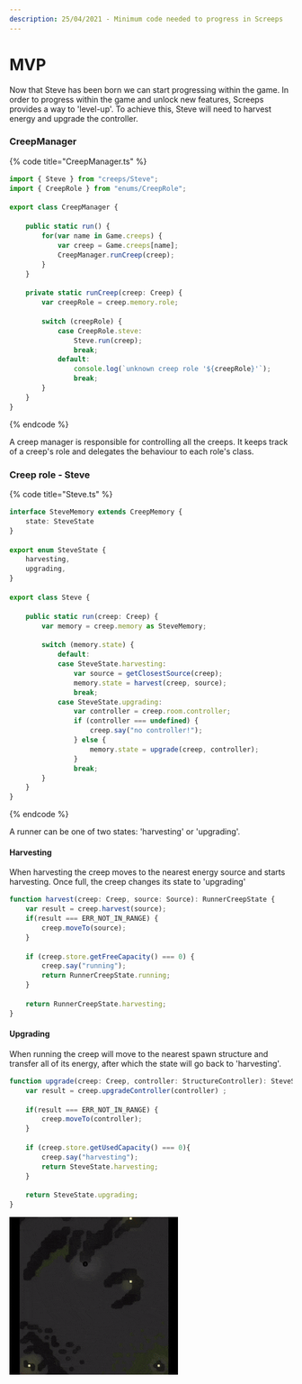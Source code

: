 ```yaml
---
description: 25/04/2021 - Minimum code needed to progress in Screeps
---
```


# MVP

Now that Steve has been born we can start progressing within the game. In order to progress within the game and unlock new features, Screeps provides a way to 'level-up'. To achieve this, Steve will need to harvest energy and upgrade the controller.

### CreepManager

{% code title="CreepManager.ts" %}
```typescript
import { Steve } from "creeps/Steve";
import { CreepRole } from "enums/CreepRole";

export class CreepManager {

    public static run() {
        for(var name in Game.creeps) {
            var creep = Game.creeps[name];
            CreepManager.runCreep(creep);
        }
    }

    private static runCreep(creep: Creep) {
        var creepRole = creep.memory.role;

        switch (creepRole) {
            case CreepRole.steve:
                Steve.run(creep);
                break;
            default:
                console.log(`unknown creep role '${creepRole}'`);
                break;
        }
    }
}

```
{% endcode %}

A creep manager is responsible for controlling all the creeps. It keeps track of a creep's role and delegates the behaviour to each role's class.

### Creep role - Steve

{% code title="Steve.ts" %}
```typescript
interface SteveMemory extends CreepMemory {
    state: SteveState
}

export enum SteveState {
    harvesting,
    upgrading,
}

export class Steve {

    public static run(creep: Creep) {
        var memory = creep.memory as SteveMemory;

        switch (memory.state) {
            default:
            case SteveState.harvesting:
                var source = getClosestSource(creep);
                memory.state = harvest(creep, source);
                break;
            case SteveState.upgrading:
                var controller = creep.room.controller;
                if (controller === undefined) {
                    creep.say("no controller!");
                } else {
                    memory.state = upgrade(creep, controller);
                }
                break;
        }
    }
}
```
{% endcode %}

A runner can be one of two states: 'harvesting' or 'upgrading'. 

#### Harvesting

When harvesting the creep moves to the nearest energy source and starts harvesting. Once full, the creep changes its state to 'upgrading'

```typescript
function harvest(creep: Creep, source: Source): RunnerCreepState {
    var result = creep.harvest(source);
    if(result === ERR_NOT_IN_RANGE) {
        creep.moveTo(source);
    }

    if (creep.store.getFreeCapacity() === 0) {
        creep.say("running");
        return RunnerCreepState.running;
    }

    return RunnerCreepState.harvesting;
}
```

#### Upgrading

When running the creep will move to the nearest spawn structure and transfer all of its energy, after which the state will go back to 'harvesting'.

```typescript
function upgrade(creep: Creep, controller: StructureController): SteveState {
    var result = creep.upgradeController(controller) ;

    if(result === ERR_NOT_IN_RANGE) {
        creep.moveTo(controller);
    }

    if (creep.store.getUsedCapacity() === 0){
        creep.say("harvesting");
        return SteveState.harvesting;
    }

    return SteveState.upgrading;
}
```

![Steve harvesting and upgrading](../../.gitbook/assets/mvp.gif)

